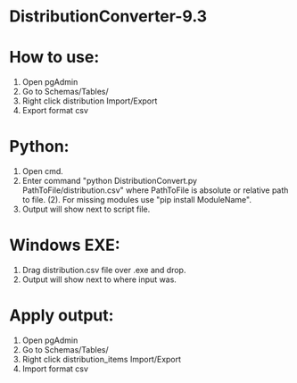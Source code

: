 # DistributionConverter-9.3

# How to use:
1. Open pgAdmin
2. Go to Schemas/Tables/
3. Right click distribution Import/Export
4. Export format csv

# Python:
1. Open cmd.
2. Enter command "python DistributionConvert.py PathToFile/distribution.csv" where PathToFile is absolute or relative path to file.
(2). For missing modules use "pip install ModuleName".
3. Output will show next to script file.

# Windows EXE:
1. Drag distribution.csv file over .exe and drop.
2. Output will show next to where input was.

# Apply output:
1. Open pgAdmin
2. Go to Schemas/Tables/
3. Right click distribution_items Import/Export
4. Import format csv
